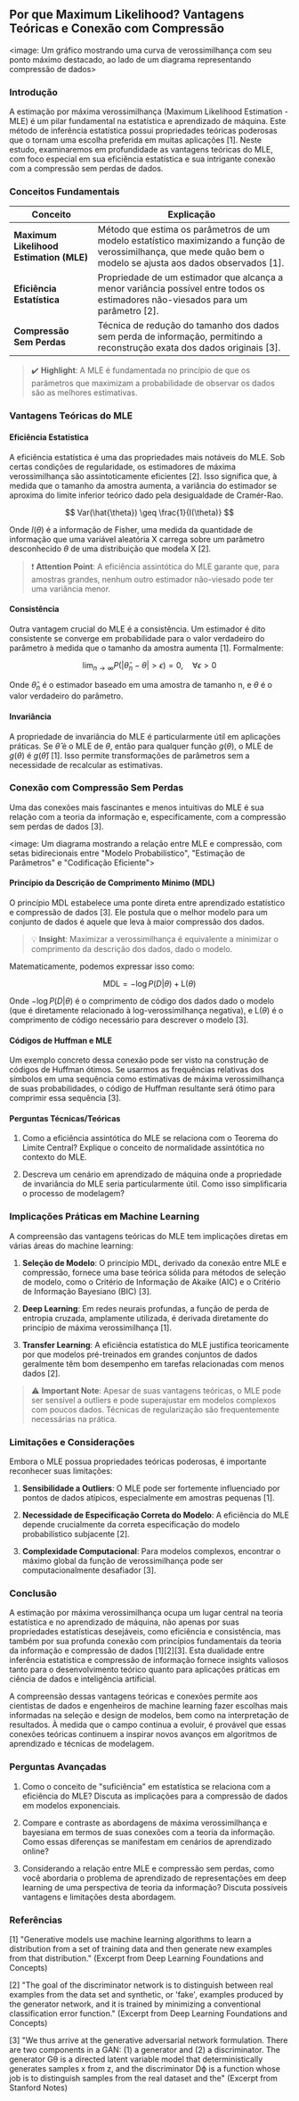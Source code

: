 ## Por que Maximum Likelihood? Vantagens Teóricas e Conexão com Compressão

<image: Um gráfico mostrando uma curva de verossimilhança com seu ponto máximo destacado, ao lado de um diagrama representando compressão de dados>

### Introdução

A estimação por máxima verossimilhança (Maximum Likelihood Estimation - MLE) é um pilar fundamental na estatística e aprendizado de máquina. Este método de inferência estatística possui propriedades teóricas poderosas que o tornam uma escolha preferida em muitas aplicações [1]. Neste estudo, examinaremos em profundidade as vantagens teóricas do MLE, com foco especial em sua eficiência estatística e sua intrigante conexão com a compressão sem perdas de dados.

### Conceitos Fundamentais

| Conceito                                | Explicação                                                   |
| --------------------------------------- | ------------------------------------------------------------ |
| **Maximum Likelihood Estimation (MLE)** | Método que estima os parâmetros de um modelo estatístico maximizando a função de verossimilhança, que mede quão bem o modelo se ajusta aos dados observados [1]. |
| **Eficiência Estatística**              | Propriedade de um estimador que alcança a menor variância possível entre todos os estimadores não-viesados para um parâmetro [2]. |
| **Compressão Sem Perdas**               | Técnica de redução do tamanho dos dados sem perda de informação, permitindo a reconstrução exata dos dados originais [3]. |

> ✔️ **Highlight**: A MLE é fundamentada no princípio de que os parâmetros que maximizam a probabilidade de observar os dados são as melhores estimativas.

### Vantagens Teóricas do MLE

#### Eficiência Estatística

A eficiência estatística é uma das propriedades mais notáveis do MLE. Sob certas condições de regularidade, os estimadores de máxima verossimilhança são assintoticamente eficientes [2]. Isso significa que, à medida que o tamanho da amostra aumenta, a variância do estimador se aproxima do limite inferior teórico dado pela desigualdade de Cramér-Rao.

$$
Var(\hat{\theta}) \geq \frac{1}{I(\theta)}
$$

Onde $I(\theta)$ é a informação de Fisher, uma medida da quantidade de informação que uma variável aleatória X carrega sobre um parâmetro desconhecido $\theta$ de uma distribuição que modela X [2].

> ❗ **Attention Point**: A eficiência assintótica do MLE garante que, para amostras grandes, nenhum outro estimador não-viesado pode ter uma variância menor.

#### Consistência

Outra vantagem crucial do MLE é a consistência. Um estimador é dito consistente se converge em probabilidade para o valor verdadeiro do parâmetro à medida que o tamanho da amostra aumenta [1]. Formalmente:

$$
\lim_{n \to \infty} P(|\hat{\theta}_n - \theta| > \epsilon) = 0, \quad \forall \epsilon > 0
$$

Onde $\hat{\theta}_n$ é o estimador baseado em uma amostra de tamanho n, e $\theta$ é o valor verdadeiro do parâmetro.

#### Invariância

A propriedade de invariância do MLE é particularmente útil em aplicações práticas. Se $\hat{\theta}$ é o MLE de $\theta$, então para qualquer função $g(\theta)$, o MLE de $g(\theta)$ é $g(\hat{\theta})$ [1]. Isso permite transformações de parâmetros sem a necessidade de recalcular as estimativas.

### Conexão com Compressão Sem Perdas

Uma das conexões mais fascinantes e menos intuitivas do MLE é sua relação com a teoria da informação e, especificamente, com a compressão sem perdas de dados [3].

<image: Um diagrama mostrando a relação entre MLE e compressão, com setas bidirecionais entre "Modelo Probabilístico", "Estimação de Parâmetros" e "Codificação Eficiente">

#### Princípio da Descrição de Comprimento Mínimo (MDL)

O princípio MDL estabelece uma ponte direta entre aprendizado estatístico e compressão de dados [3]. Ele postula que o melhor modelo para um conjunto de dados é aquele que leva à maior compressão dos dados.

> 💡 **Insight**: Maximizar a verossimilhança é equivalente a minimizar o comprimento da descrição dos dados, dado o modelo.

Matematicamente, podemos expressar isso como:

$$
\text{MDL} = -\log P(D|\theta) + \text{L}(\theta)
$$

Onde $-\log P(D|\theta)$ é o comprimento de código dos dados dado o modelo (que é diretamente relacionado à log-verossimilhança negativa), e $\text{L}(\theta)$ é o comprimento de código necessário para descrever o modelo [3].

#### Códigos de Huffman e MLE

Um exemplo concreto dessa conexão pode ser visto na construção de códigos de Huffman ótimos. Se usarmos as frequências relativas dos símbolos em uma sequência como estimativas de máxima verossimilhança de suas probabilidades, o código de Huffman resultante será ótimo para comprimir essa sequência [3].

#### Perguntas Técnicas/Teóricas

1. Como a eficiência assintótica do MLE se relaciona com o Teorema do Limite Central? Explique o conceito de normalidade assintótica no contexto do MLE.

2. Descreva um cenário em aprendizado de máquina onde a propriedade de invariância do MLE seria particularmente útil. Como isso simplificaria o processo de modelagem?

### Implicações Práticas em Machine Learning

A compreensão das vantagens teóricas do MLE tem implicações diretas em várias áreas do machine learning:

1. **Seleção de Modelo**: O princípio MDL, derivado da conexão entre MLE e compressão, fornece uma base teórica sólida para métodos de seleção de modelo, como o Critério de Informação de Akaike (AIC) e o Critério de Informação Bayesiano (BIC) [3].

2. **Deep Learning**: Em redes neurais profundas, a função de perda de entropia cruzada, amplamente utilizada, é derivada diretamente do princípio de máxima verossimilhança [1].

3. **Transfer Learning**: A eficiência estatística do MLE justifica teoricamente por que modelos pré-treinados em grandes conjuntos de dados geralmente têm bom desempenho em tarefas relacionadas com menos dados [2].

> ⚠️ **Important Note**: Apesar de suas vantagens teóricas, o MLE pode ser sensível a outliers e pode superajustar em modelos complexos com poucos dados. Técnicas de regularização são frequentemente necessárias na prática.

### Limitações e Considerações

Embora o MLE possua propriedades teóricas poderosas, é importante reconhecer suas limitações:

1. **Sensibilidade a Outliers**: O MLE pode ser fortemente influenciado por pontos de dados atípicos, especialmente em amostras pequenas [1].

2. **Necessidade de Especificação Correta do Modelo**: A eficiência do MLE depende crucialmente da correta especificação do modelo probabilístico subjacente [2].

3. **Complexidade Computacional**: Para modelos complexos, encontrar o máximo global da função de verossimilhança pode ser computacionalmente desafiador [3].

### Conclusão

A estimação por máxima verossimilhança ocupa um lugar central na teoria estatística e no aprendizado de máquina, não apenas por suas propriedades estatísticas desejáveis, como eficiência e consistência, mas também por sua profunda conexão com princípios fundamentais da teoria da informação e compressão de dados [1][2][3]. Esta dualidade entre inferência estatística e compressão de informação fornece insights valiosos tanto para o desenvolvimento teórico quanto para aplicações práticas em ciência de dados e inteligência artificial.

A compreensão dessas vantagens teóricas e conexões permite aos cientistas de dados e engenheiros de machine learning fazer escolhas mais informadas na seleção e design de modelos, bem como na interpretação de resultados. À medida que o campo continua a evoluir, é provável que essas conexões teóricas continuem a inspirar novos avanços em algoritmos de aprendizado e técnicas de modelagem.

### Perguntas Avançadas

1. Como o conceito de "suficiência" em estatística se relaciona com a eficiência do MLE? Discuta as implicações para a compressão de dados em modelos exponenciais.

2. Compare e contraste as abordagens de máxima verossimilhança e bayesiana em termos de suas conexões com a teoria da informação. Como essas diferenças se manifestam em cenários de aprendizado online?

3. Considerando a relação entre MLE e compressão sem perdas, como você abordaria o problema de aprendizado de representações em deep learning de uma perspectiva de teoria da informação? Discuta possíveis vantagens e limitações desta abordagem.

### Referências

[1] "Generative models use machine learning algorithms to learn a distribution from a set of training data and then generate new examples from that distribution." (Excerpt from Deep Learning Foundations and Concepts)

[2] "The goal of the discriminator network is to distinguish between real examples from the data set and synthetic, or 'fake', examples produced by the generator network, and it is trained by minimizing a conventional classification error function." (Excerpt from Deep Learning Foundations and Concepts)

[3] "We thus arrive at the generative adversarial network formulation. There are two components in a GAN: (1) a generator and (2) a discriminator. The generator Gθ is a directed latent variable model that deterministically generates samples x from z, and the discriminator Dϕ is a function whose job is to distinguish samples from the real dataset and the" (Excerpt from Stanford Notes)